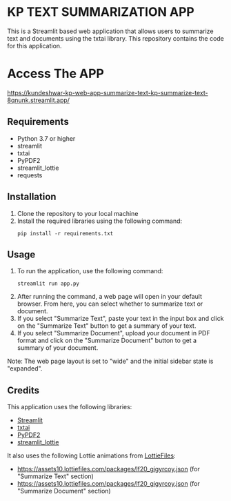 # KP TEXT SUMMARIZATION APP 

This is a Streamlit based web application that allows users to summarize text and documents using the txtai library. This repository contains the code for this application. 
# Access The APP
https://kundeshwar-kp-web-app-summarize-text-kp-summarize-text-8qnunk.streamlit.app/
## Requirements
- Python 3.7 or higher
- streamlit
- txtai
- PyPDF2
- streamlit_lottie
- requests

## Installation
1. Clone the repository to your local machine
2. Install the required libraries using the following command:
   ```
   pip install -r requirements.txt
   ```

## Usage
1. To run the application, use the following command:
   ```
   streamlit run app.py
   ```
2. After running the command, a web page will open in your default browser. From here, you can select whether to summarize text or document.
3. If you select "Summarize Text", paste your text in the input box and click on the "Summarize Text" button to get a summary of your text.
4. If you select "Summarize Document", upload your document in PDF format and click on the "Summarize Document" button to get a summary of your document.

Note: The web page layout is set to "wide" and the initial sidebar state is "expanded". 

## Credits
This application uses the following libraries:
- [Streamlit](https://streamlit.io/)
- [txtai](https://github.com/neuml/txtai)
- [PyPDF2](https://github.com/mstamy2/PyPDF2)
- [streamlit_lottie](https://github.com/ash2shukla/streamlit-lottie)

It also uses the following Lottie animations from [LottieFiles](https://lottiefiles.com/):
- https://assets10.lottiefiles.com/packages/lf20_gigyrcoy.json (for "Summarize Text" section)
- https://assets10.lottiefiles.com/packages/lf20_gigyrcoy.json (for "Summarize Document" section)
